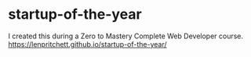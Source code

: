 # startup-of-the-year
I created this during a Zero to Mastery Complete Web Developer course.
https://lenpritchett.github.io/startup-of-the-year/
